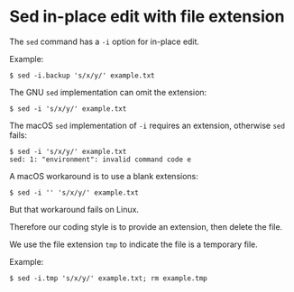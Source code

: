 # Sed in-place edit with file extension

The `sed` command has a `-i` option for in-place edit. 

Example:

  ```shell
  $ sed -i.backup 's/x/y/' example.txt
  ```
  
The GNU `sed` implementation can omit the extension:

  ```shell
  $ sed -i 's/x/y/' example.txt
  ```
  
The macOS `sed` implementation of `-i` requires an extension, otherwise `sed` fails:

  ```shell
  $ sed -i 's/x/y/' example.txt
  sed: 1: "environment": invalid command code e
  ```

A macOS workaround is to use a blank extensions:

  ```shell
  $ sed -i '' 's/x/y/' example.txt
  ```

But that workaround fails on Linux.

Therefore our coding style is to provide an extension, then delete the file.

We use the file extension `tmp` to indicate the file is a temporary file.

Example:

  ```shell
  $ sed -i.tmp 's/x/y/' example.txt; rm example.tmp
  ```

